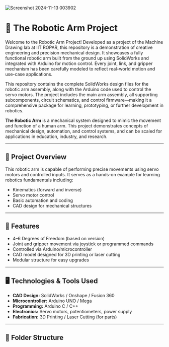 ![Screenshot 2024-11-13 003902](https://github.com/user-attachments/assets/c50cdf0a-e932-4410-86f9-511b6d5629f7)
# 🤖 The Robotic Arm Project

Welcome to the Robotic Arm Project! Developed as a project of the Machine Drawing lab at IIT ROPAR, this repository is a demonstration of creative engineering and precision mechanical design. It showcases a fully functional robotic arm built from the ground up using SolidWorks and integrated with Arduino for motion control. Every joint, link, and gripper mechanism has been carefully modeled to reflect real-world motion and use-case applications.

This repository contains the complete SolidWorks design files for the robotic arm assembly, along with the Arduino code used to control the servo motors. The project includes the main arm assembly, all supporting subcomponents, circuit schematics, and control firmware—making it a comprehensive package for learning, prototyping, or further development in robotics.

**The Robotic Arm** is a mechanical system designed to mimic the movement and function of a human arm. This project demonstrates concepts of mechanical design, automation, and control systems, and can be scaled for applications in education, industry, and research.

---

## 🔧 Project Overview

This robotic arm is capable of performing precise movements using servo motors and controlled inputs. It serves as a hands-on example for learning robotics fundamentals including:

- Kinematics (forward and inverse)
- Servo motor control
- Basic automation and coding
- CAD design for mechanical structures

---

## 🧠 Features

- 4–6 Degrees of Freedom (based on version)
- Joint and gripper movement via joystick or programmed commands
- Controlled via Arduino/microcontroller
- CAD model designed for 3D printing or laser cutting
- Modular structure for easy upgrades

---

## 🖥️ Technologies & Tools Used

- **CAD Design:** SolidWorks / Onshape / Fusion 360
- **Microcontroller:** Arduino UNO / Mega
- **Programming:** Arduino C / C++
- **Electronics:** Servo motors, potentiometers, power supply
- **Fabrication:** 3D Printing / Laser Cutting (for parts)

---

## 📁 Folder Structure

